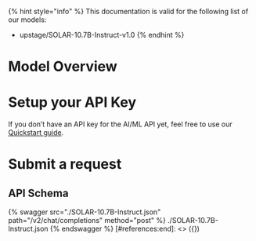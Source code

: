 [#references:start]: <> ({ "template": "openapi" })
{% hint style="info" %}
This documentation is valid for the following list of our models:
* upstage/SOLAR-10.7B-Instruct-v1.0
{% endhint %}

# Model Overview


# Setup your API Key
If you don’t have an API key for the AI/ML API yet, feel free to use our [Quickstart guide](https://docs.aimlapi.com/quickstart/setting-up).

# Submit a request
## API Schema
{% swagger src="./SOLAR-10.7B-Instruct.json" path="/v2/chat/completions" method="post" %}
./SOLAR-10.7B-Instruct.json
{% endswagger %}
[#references:end]: <> ({})